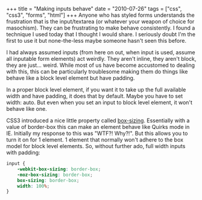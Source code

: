 +++
title = "Making inputs behave"
date = "2010-07-26"
tags = ["css", "css3", "forms", "html"]
+++
Anyone who has styled forms understands the frustration that is the input/textarea (or whatever your weapon of choice for masochism). They can be frustrating to make behave consistently. I found a technique I used today that I thought I would share. I seriously doubt I'm the first to use it but none-the-less maybe someone hasn't seen this before.

I had always assumed inputs (from here on out, when input is used, assume all inputable form elements) act weirdly. They aren't inline, they aren't block, they are just... weird. While most of us have become accustomed to dealing with this, this can be particularly troublesome making them do things like behave like a block level element but have padding.

In a proper block level element, if you want it to take up the full available width and have padding, it does that by default. Maybe you have to set width: auto. But even when you set an input to block level element, it won't behave like one.

CSS3 introduced a nice little property called [box-sizing](http://www.css3.info/preview/box-sizing/). Essentially with a value of border-box this can make an element behave like Quirks mode in IE. Initially my response to this was "WTF?! Why?!". But this allows you to turn it on for 1 element. 1 element that normally won't adhere to the box model for block level elements. So, without further ado, full width inputs with padding:

```css
input {
	-webkit-box-sizing: border-box;
	-moz-box-sizing: border-box;
	box-sizing: border-box;
	width: 100%;
}
```
